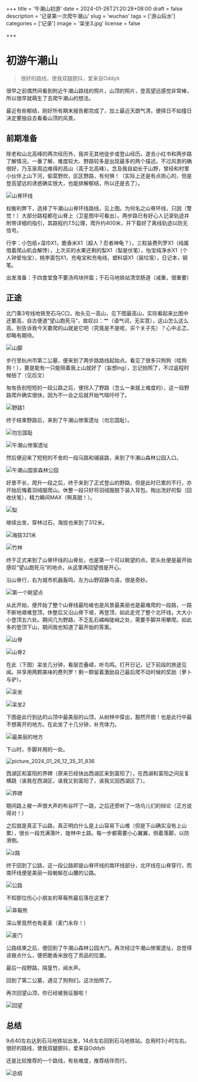 +++
title = '午潮山初游'
date = 2024-01-26T21:20:28+08:00
draft = false
description = '记录第一次爬午潮山'
slug = 'wuchao'
tags = ['游山玩水']
categories = ['记录']
image = '呆坐3.jpg'
license = false

+++

# 初游午潮山

> 很好的路线，使我双腿颤抖，爱来自Oddyti

很早之前偶然间看到附近午潮山路线的照片，山顶的照片，登高望远感觉非常棒，所以很早就萌生了去爬午潮山的想法。

最近有些郁结，刚好所有期末报告都完成了，加上最近天朗气清，便择日不如撞日决定要独自去看看山顶的风景。

## 前期准备

除老和山北高峰的两次经历外，我并无其他徒步或登山经历。遂去小红书和两步路了解情况。一番了解，难度较大、野路较多是出现最多的两个描述。不过风景的确很好，乃玉泉周边难得的高山（高于北高峰）。念及我自幼长于山野，曾经和村里小伙伴上山下河，偷菜野炊，区区野路，有何惧！（实际上还是有点担心的，但是登高望远的诱惑确实很大，也能排解郁结，所以还是去了）。

![山脊环线](山脊环线.png)

权衡利弊下，选择了午潮山山脊环线路线，见上图。为何名之山脊环线，只因（警觉！）大部分路程都在山脊上（卫星图中可看出）。两步路已有好心人记录轨迹并附带详细的指引，其路程约7.5公理，爬升约400米，并下载好了离线轨迹以防无信号。

行李：小包纸+湿巾X1，脆香米X1（超人？忍者神龟？），三粒装费列罗X1（纯属借着爬山机会解馋），上次买的水果还剩的梨X1（梨是伏笔），怡宝纯净水X1（个人钟爱怡宝），桃李面包X1，充电宝和充电线，塑料袋X1（装垃圾），日记本，钢笔。

出发准备：于四食堂食不要汤鸡块拌面；于石马地铁站清空肠道（减重，很重要）

## 正途

北门乘3号线地铁至石马C口，抬头见一高山，见下图最高山，实际看起来比图中还要高，自古便道“望山跑死马”，故叹曰：艹（语气词，无实意），这山怎么这么高，别告诉我今天要爬的山就是它吧（究竟是不是呢，买个关子先）？心中忐忑，却略有期待。

![山脚](山脚.jpg)

步行至杭州市第二公墓，便来到了两步路路线起始点。看见了很多只狗狗（哇狗狗！），要是能有一只能陪着我上山就好了（妄想ing），忘记拍照了，不过返程时候拍了（见后文）

匆匆告别短短的一段公路之后，便拐入了野路（怎么一来就上难度的），这一段野路爬升确实很快，因为不一会之后就开始气喘吁吁了。

![野路1](野路1.jpg)

终于结束野路后，来到了午潮山惨案遗址（勿忘国耻）。

![勿忘国耻](勿忘国耻.jpg)

![午潮山惨案遗址](午潮山惨案遗址.jpg)

然后便迎来了短短的不舍的一段马路和铺装路，来到了午潮山森林公园入口。

![午潮山国家森林公园](午潮山国家森林公园.jpg)

好景不长，爬升一段之后，终于来到了正式登山的野路，但是此时已累的不行，亦开始后悔着羽绒服爬山。休整一段只好将羽绒服脱下装入背包。掏出洗好的梨（回收伏笔），精力瞬间MAX（啊真甜！）。

![梨](梨.png)

继续出发，穿林过石，海拔也来到了312米。

![海拔321米](海拔321米.jpg)

![竹林](竹林.jpg)

终于正式来到了山脊环线的山脊处，也是第一个可以眺望的点。箭头处便是最开始感叹“望山跑死马”的地点，从这里再回望很是开心。

沿山脊行，右为城市机器轰鸣，左为山野寂静鸟语，很是奇妙。

![第一个眺望点](第一个眺望点.png)



从此开始，便开始了整个山脊线最险峻也是风景最美丽也是最难爬的一段路，一路不断地艰难登顶，休整后又沿山脊下坡，再登顶，如此走完了整个北环线，大大小小登顶五六处。期间几为野路，不乏乱石嶙峋陡峭之处，需要手脚并用攀爬。如此多的登顶下山，期间我也知道了最开始的答案。

![山脊](山脊.png)

![山脊2](山脊2.jpg)

在此（下图）呆坐几分钟，看层峦叠嶂，听鸟鸣。打开日记，记下前段的旅途见闻。并享用两颗美味的费列罗！剩一颗留着激励自己最后爬不动时候的奖励（萝卜与驴）。

![呆坐](呆坐.jpg)

![呆坐2](呆坐2.jpg)

下图是此行到达的山顶中最美丽的山顶，从树林中穿出，豁然开朗！也是此行中最不想离开的地方。在此坐了十几分钟，补充体力。


![最美丽的地方](最美丽的地方.jpg)

下山时，手脚并用的一处。

![picture_2024_01_26_12_35_31_836](picture_2024_01_26_12_35_31_836.jpg)

西湖区和富阳的界碑（原来已经快出西湖区来到富阳了），在西湖和富阳之间反复横跳（诶我在西湖区，诶我又到富阳了，诶我又回西湖区了）。

![界碑](界碑.jpg)

期间路上被一声很大声的布谷吓了一跳，之后还旁听了一场鸟儿们的辩论（正方说得对！）


之后就是真正下山路，真正明白什么是上山容易下山难（但是下山确实没有上山累），很长一段充满落叶、陡林中土路。每一步都需要小心翼翼，侧着落脚，以防滑倒。

![z路](z路.jpg)

终于回到了公路，这一段公路即是山脊环线的南环线部分，北环线在山脊穿行，而南环线便是美丽一段蜿蜒在山腰的公路。

![公路](公路.jpg)

不知那位伤心小朋友的草莓熊最后落在这里了

![草莓熊](草莓熊.jpg)

深山里竟然也有麦麦（麦门永存！）

![麦门](麦门.jpg)

公路结束之后，便回到了午潮山森林公园大门。再次经过午潮山惨案遗址，总觉得该做点什么，便把脆香米放在了贡品的位置。

最后一段野路，隔篁竹，闻水声。


回到了第二公墓，遇见了狗狗们。这次拍照了。


再次回望山顶，你已经被我征服啦！

![回望](回望.jpg)

## 总结

9点40左右达到石马地铁站出发，14点左右回到石马地铁站。总用时3小时左右。很好的路线，使我双腿颤抖，爱来自Oddyti

还是比较推荐的一个路线，有些难度，推荐结伴而行。

![总结](总结.jpg)
